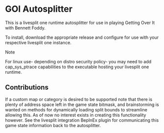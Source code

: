 # GOI Autosplitter
This is a livesplit one runtime autosplitter for use in playing Getting Over It with Bennett Foddy.

To install, download the appropriate release and configure for use with your respective livesplit one instance.
> [!NOTE]
> For linux use- depending on distro security policy- you may need to add cap_sys_ptrace capabilities to the executable hosting your livesplit one runtime.

## Contributions
If a custom map or category is desired to be supported note that there is plenty of address space left in the game state bitmask, and brainstorming is wanted on methods for dynamically loading split bounds to streamline allowing this. As of now no interest exists in creating this functionality however.
See the livesplit integration BepInEx plugin for communicating this game state information back to the autosplitter.
